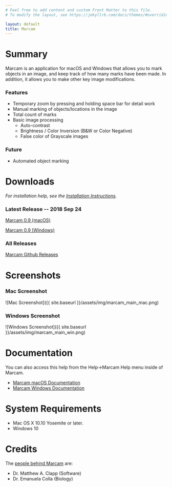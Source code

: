 ```yaml
---
# Feel free to add content and custom Front Matter to this file.
# To modify the layout, see https://jekyllrb.com/docs/themes/#overriding-theme-defaults

layout: default
title: Marcam
---
```

# Summary

Marcam is an application for macOS and Windows that allows you to mark
objects in an image, and keep track of how many marks have been made.  In
addition, it allows you to make other key image modifications.

### Features

* Temporary zoom by pressing and holding space bar for detail work
* Manual marking of objects/locations in the image
* Total count of marks
* Basic image processing
  * Auto-contrast
  * Brightness / Color Inversion (B&W or Color Negative)
  * False color of Grayscale images

### Future
* Automated object marking

# Downloads

*For installation help, see the [Installation Instructions](installation).*

### Latest Release -- 2018 Sep 24
[Marcam 0.9 (macOS)](https://github.com/itsayellow/marcam/releases/download/v0.9/Marcam.0.9.Mac.dmg)

[Marcam 0.9 (Windows)](https://github.com/itsayellow/marcam/releases/download/v0.9/Marcam.0.9.Windows.Installer.exe)

### All Releases
[Marcam Github Releases](https://github.com/itsayellow/marcam/releases)

# Screenshots

### Mac Screenshot
![Mac Screenshot]({{ site.baseurl }}/assets/img/marcam_main_mac.png)

### Windows Screenshot
![Windows Screenshot]({{ site.baseurl }}/assets/img/marcam_main_win.png)

# Documentation

You can also access this help from the Help&rarr;Marcam Help menu inside of Marcam.

* [Marcam macOS Documentation](documentation_mac)
* [Marcam Windows Documentation](documentation_win)

# System Requirements
* Mac OS X 10.10 Yosemite or later.
* Windows 10

# Credits
The [people behind Marcam](about) are:
* Dr. Matthew A. Clapp (Software)
* Dr. Emanuela Colla (Biology)
